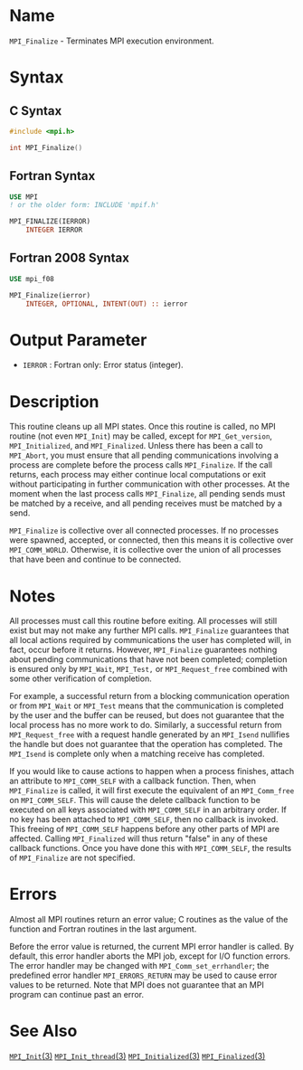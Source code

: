 # Name

`MPI_Finalize`  - Terminates MPI execution environment.

# Syntax

## C Syntax

```c
#include <mpi.h>

int MPI_Finalize()
```

## Fortran Syntax

```fortran
USE MPI
! or the older form: INCLUDE 'mpif.h'

MPI_FINALIZE(IERROR)
    INTEGER	IERROR
```

## Fortran 2008 Syntax

```fortran
USE mpi_f08

MPI_Finalize(ierror)
    INTEGER, OPTIONAL, INTENT(OUT) :: ierror
```

# Output Parameter

* `IERROR` : Fortran only: Error status (integer).

# Description

This routine cleans up all MPI states. Once this routine is called, no
MPI routine (not even `MPI_Init`) may be called, except for
`MPI_Get_version`, `MPI_Initialized`, and `MPI_Finalized`. Unless there has
been a call to `MPI_Abort`, you must ensure that all pending
communications involving a process are complete before the process calls
`MPI_Finalize`. If the call returns, each process may either continue
local computations or exit without participating in further
communication with other processes. At the moment when the last process
calls `MPI_Finalize`, all pending sends must be matched by a receive, and
all pending receives must be matched by a send.

`MPI_Finalize` is collective over all connected processes. If no processes
were spawned, accepted, or connected, then this means it is collective
over `MPI_COMM_WORLD`. Otherwise, it is collective over the union of all
processes that have been and continue to be connected.

# Notes

All processes must call this routine before exiting. All processes will
still exist but may not make any further MPI calls. `MPI_Finalize`
guarantees that all local actions required by communications the user
has completed will, in fact, occur before it returns. However,
`MPI_Finalize` guarantees nothing about pending communications that have
not been completed; completion is ensured only by `MPI_Wait`, `MPI_Test,`
or `MPI_Request_free` combined with some other verification of completion.

For example, a successful return from a blocking communication operation
or from `MPI_Wait` or `MPI_Test` means that the communication is completed
by the user and the buffer can be reused, but does not guarantee that
the local process has no more work to do. Similarly, a successful return
from `MPI_Request_free` with a request handle generated by an `MPI_Isend`
nullifies the handle but does not guarantee that the operation has
completed. The `MPI_Isend` is complete only when a matching receive has
completed.

If you would like to cause actions to happen when a process finishes,
attach an attribute to `MPI_COMM_SELF` with a callback function. Then,
when `MPI_Finalize` is called, it will first execute the equivalent of an
`MPI_Comm_free` on `MPI_COMM_SELF`. This will cause the delete callback
function to be executed on all keys associated with `MPI_COMM_SELF` in an
arbitrary order. If no key has been attached to `MPI_COMM_SELF`, then no
callback is invoked. This freeing of `MPI_COMM_SELF` happens before any
other parts of MPI are affected. Calling `MPI_Finalized` will thus return
"false" in any of these callback functions. Once you have done this
with `MPI_COMM_SELF`, the results of `MPI_Finalize` are not specified.

# Errors

Almost all MPI routines return an error value; C routines as the value
of the function and Fortran routines in the last argument.

Before the error value is returned, the current MPI error handler is
called. By default, this error handler aborts the MPI job, except for
I/O function errors. The error handler may be changed with
`MPI_Comm_set_errhandler`; the predefined error handler `MPI_ERRORS_RETURN`
may be used to cause error values to be returned. Note that MPI does not
guarantee that an MPI program can continue past an error.

# See Also

[`MPI_Init`(3)](MPI_Init.html)
[`MPI_Init_thread`(3)](MPI_Init_thread.html)
[`MPI_Initialized`(3)](MPI_Initialized.html)
[`MPI_Finalized`(3)](MPI_Finalized.html)
